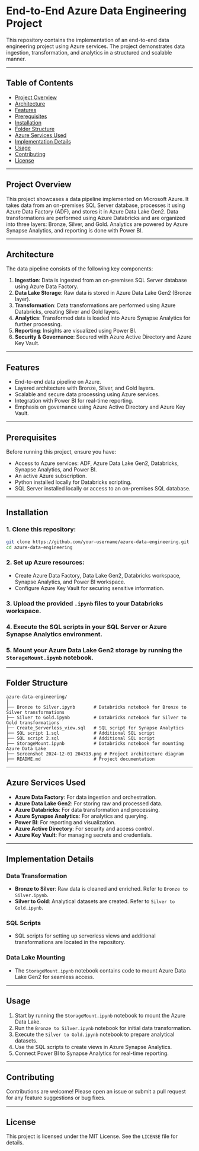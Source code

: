 
# End-to-End Azure Data Engineering Project

This repository contains the implementation of an end-to-end data engineering project using Azure services. The project demonstrates data ingestion, transformation, and analytics in a structured and scalable manner.

---

## Table of Contents

- [Project Overview](#project-overview)
- [Architecture](#architecture)
- [Features](#features)
- [Prerequisites](#prerequisites)
- [Installation](#installation)
- [Folder Structure](#folder-structure)
- [Azure Services Used](#azure-services-used)
- [Implementation Details](#implementation-details)
- [Usage](#usage)
- [Contributing](#contributing)
- [License](#license)

---

## Project Overview

This project showcases a data pipeline implemented on Microsoft Azure. It takes data from an on-premises SQL Server database, processes it using Azure Data Factory (ADF), and stores it in Azure Data Lake Gen2. Data transformations are performed using Azure Databricks and are organized into three layers: Bronze, Silver, and Gold. Analytics are powered by Azure Synapse Analytics, and reporting is done with Power BI.

---

## Architecture

The data pipeline consists of the following key components:

1. **Ingestion**: Data is ingested from an on-premises SQL Server database using Azure Data Factory.
2. **Data Lake Storage**: Raw data is stored in Azure Data Lake Gen2 (Bronze layer).
3. **Transformation**: Data transformations are performed using Azure Databricks, creating Silver and Gold layers.
4. **Analytics**: Transformed data is loaded into Azure Synapse Analytics for further processing.
5. **Reporting**: Insights are visualized using Power BI.
6. **Security & Governance**: Secured with Azure Active Directory and Azure Key Vault.

---

## Features

- End-to-end data pipeline on Azure.
- Layered architecture with Bronze, Silver, and Gold layers.
- Scalable and secure data processing using Azure services.
- Integration with Power BI for real-time reporting.
- Emphasis on governance using Azure Active Directory and Azure Key Vault.

---

## Prerequisites

Before running this project, ensure you have:

- Access to Azure services: ADF, Azure Data Lake Gen2, Databricks, Synapse Analytics, and Power BI.
- An active Azure subscription.
- Python installed locally for Databricks scripting.
- SQL Server installed locally or access to an on-premises SQL database.

---

## Installation

### 1. Clone this repository:
```bash
git clone https://github.com/your-username/azure-data-engineering.git
cd azure-data-engineering
```

### 2. Set up Azure resources:
- Create Azure Data Factory, Data Lake Gen2, Databricks workspace, Synapse Analytics, and Power BI workspace.
- Configure Azure Key Vault for securing sensitive information.

### 3. Upload the provided `.ipynb` files to your Databricks workspace.

### 4. Execute the SQL scripts in your SQL Server or Azure Synapse Analytics environment.

### 5. Mount your Azure Data Lake Gen2 storage by running the `StorageMount.ipynb` notebook.

---

## Folder Structure

```
azure-data-engineering/
│
├── Bronze to Silver.ipynb       # Databricks notebook for Bronze to Silver transformations
├── Silver to Gold.ipynb         # Databricks notebook for Silver to Gold transformations
├── Create_Serverless_view.sql   # SQL script for Synapse Analytics
├── SQL script 1.sql             # Additional SQL script
├── SQL script 2.sql             # Additional SQL script
├── StorageMount.ipynb           # Databricks notebook for mounting Azure Data Lake
├── Screenshot 2024-12-01 204313.png # Project architecture diagram
├── README.md                    # Project documentation
```

---

## Azure Services Used

- **Azure Data Factory**: For data ingestion and orchestration.
- **Azure Data Lake Gen2**: For storing raw and processed data.
- **Azure Databricks**: For data transformation and processing.
- **Azure Synapse Analytics**: For analytics and querying.
- **Power BI**: For reporting and visualization.
- **Azure Active Directory**: For security and access control.
- **Azure Key Vault**: For managing secrets and credentials.

---

## Implementation Details

### Data Transformation
- **Bronze to Silver**: Raw data is cleaned and enriched. Refer to `Bronze to Silver.ipynb`.
- **Silver to Gold**: Analytical datasets are created. Refer to `Silver to Gold.ipynb`.

### SQL Scripts
- SQL scripts for setting up serverless views and additional transformations are located in the repository.

### Data Lake Mounting
- The `StorageMount.ipynb` notebook contains code to mount Azure Data Lake Gen2 for seamless access.

---

## Usage

1. Start by running the `StorageMount.ipynb` notebook to mount the Azure Data Lake.
2. Run the `Bronze to Silver.ipynb` notebook for initial data transformation.
3. Execute the `Silver to Gold.ipynb` notebook to prepare analytical datasets.
4. Use the SQL scripts to create views in Azure Synapse Analytics.
5. Connect Power BI to Synapse Analytics for real-time reporting.

---

## Contributing

Contributions are welcome! Please open an issue or submit a pull request for any feature suggestions or bug fixes.

---

## License

This project is licensed under the MIT License. See the `LICENSE` file for details.
